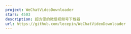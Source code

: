 ```yaml
---
project: WeChatVideoDownloader
stars: 4503
description: 超方便的微信视频号下载器
url: https://github.com/lecepin/WeChatVideoDownloader
---
```



